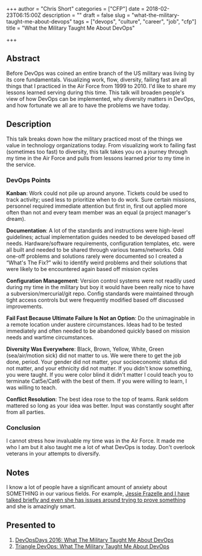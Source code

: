 +++
author = "Chris Short"
categories = ["CFP"]
date = 2018-02-23T06:15:00Z
description = ""
draft = false
slug = "what-the-military-taught-me-about-devops"
tags = ["devops", "culture", "career", "job", "cfp"]
title = "What the Military Taught Me About DevOps"

+++

## Abstract

Before DevOps was coined an entire branch of the US military was living by its core fundamentals. Visualizing work, flow, diversity, failing fast are all things that I practiced in the Air Force from 1999 to 2010. I'd like to share my lessons learned serving during this time. This talk will broaden people's view of how DevOps can be implemented, why diversity matters in DevOps, and how fortunate we all are to have the problems we have today.

## Description

This talk breaks down how the military practiced most of the things we value in technology organizations today. From visualizing work to failing fast (sometimes too fast) to diversity, this talk takes you on a journey through my time in the Air Force and pulls from lessons learned prior to my time in the service.

### DevOps Points

**Kanban**: Work could not pile up around anyone. Tickets could be used to track activity; used less to prioritize when to do work. Sure certain missions, personnel required immediate attention but first in, first out applied more often than not and every team member was an equal (a project manager's dream).

**Documentation**: A lot of the standards and instructions were high-level guidelines; actual implementation guides needed to be developed based off needs. Hardware/software requirements, configuration templates, etc. were all built and needed to be shared through various teams/networks. Odd one-off problems and solutions rarely were documented so I created a “What's The Fix?” wiki to identify weird problems and their solutions that were likely to be encountered again based off mission cycles

**Configuration Management**: Version control systems were not readily used during my time in the military but boy it would have been really nice to have a subversion/mercurial/git repo. Config standards were maintained through tight access controls but were frequently modified based off discussed improvements.

**Fail Fast Because Ultimate Failure Is Not an Option**: Do the unimaginable in a remote location under austere circumstances. Ideas had to be tested immediately and often needed to be abandoned quickly based on mission needs and wartime circumstances.

**Diversity Was Everywhere**: Black, Brown, Yellow, White, Green (sea/air/motion sick) did not matter to us. We were there to get the job done, period. Your gender did not matter, your socioeconomic status did not matter, and your ethnicity did not matter. If you didn't know something, you were taught. If you were color blind it didn't matter I could teach you to terminate Cat5e/Cat6 with the best of them. If you were willing to learn, I was willing to teach.

**Conflict Resolution**: The best idea rose to the top of teams. Rank seldom mattered so long as your idea was better. Input was constantly sought after from all parties.

### Conclusion

I cannot stress how invaluable my time was in the Air Force. It made me who I am but it also taught me a lot of what DevOps is today. Don't overlook veterans in your attempts to diversify.

## Notes

I know a lot of people have a significant amount of anxiety about SOMETHING in our various fields. For example, [Jessie Frazelle and I have talked briefly and even she has issues around trying to prove something](https://twitter.com/Caelestisca/status/823723771743891456) and she is amazingly smart.

## Presented to

1. [DevOpsDays 2016: What The Military Taught Me About DevOps](/what-the-military-taught-me-about-devops/)  
2. [Triangle DevOps: What The Military Taught Me About DevOps](/triangle-devops-what-the-military-taught-me-about-devops/)